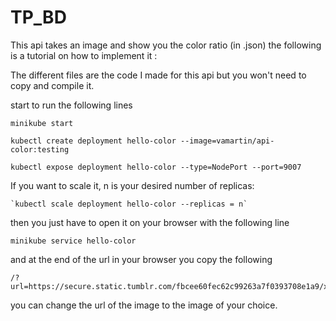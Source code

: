 # TP_BD
This api takes an image and show you the color ratio (in .json) the following is a tutorial on how to implement it :

The different files are the code I made for this api but you won't need to copy and compile it.

start to run the following lines

    minikube start
    
    kubectl create deployment hello-color --image=vamartin/api-color:testing

    kubectl expose deployment hello-color --type=NodePort --port=9007

If you want to scale it, n is your desired number of replicas:

    `kubectl scale deployment hello-color --replicas = n`

then you just have to open it on your browser with the following line

    minikube service hello-color

and at the end of the url in your browser you copy the following

    /?url=https://secure.static.tumblr.com/fbcee60fec62c99263a7f0393708e1a9/x0ueovm/wC6nzzau3/tumblr_static_tumblr_static_2ez251jw3pc0kck000sw4kkco_640.jpg

you can change the url of the image to the image of your choice.
